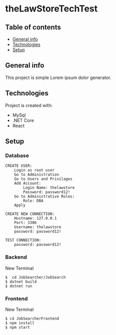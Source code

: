 # theLawStoreTechTest

## Table of contents
* [General info](#general-info)
* [Technologies](#technologies)
* [Setup](#setup)

## General info
This project is simple Lorem ipsum dolor generator.
	
## Technologies
Project is created with:
* MySql
* .NET Core
* React

## Setup

### Database
```
CREATE USER:
	Login as root user
	Go to Administration
	Go to Users and Privilages
	Add Account:
		Login Name: thelawstore
		Password: password12!
	Go to Administrative Roles:
		Role: DBA
	Apply

CREATE NEW CONNECTION:
	Hostname: 127.0.0.1
	Port: 3306
	Username: thelawstore
	password: password12!

TEST CONNECTION:
	password: password12!
```

### Backend
New Terminal
```
$  cd JobSearcher/JobSearch
$ dotnet build 
$ dotnet run 
```

### Frontend
New Terminal
```
$ cd JobSearcherFrontend 
$ npm install
$ npm start
```
